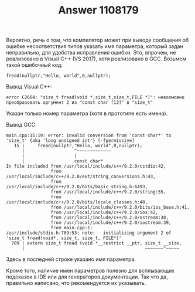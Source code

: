 ﻿---
title: "Answer 1108179"
se.owner.user_id: 240512
se.owner.display_name: "MSDN.WhiteKnight"
se.owner.link: "https://ru.stackoverflow.com/users/240512/msdn-whiteknight"
se.answer_id: 1108179
se.question_id: 1108070
se.post_type: answer
se.is_accepted: False
---
<p>Вероятно, речь о том, что компилятор может при выводе сообщения об ошибке несоответствия типов указать имя параметра, который задан неправильно, для удобства исправления ошибки. Это, впрочем, не реализовано в Visual C++ (VS 2017), хотя реализовано в GCC. Возьмем такой ошибочный код:</p>

<pre><code>fread(nullptr,"Hello, world",0,nullptr);
</code></pre>

<p>Вывод Visual C++:</p>

<pre><code>error C2664: "size_t fread(void *,size_t,size_t,FILE *)": невозможно преобразовать аргумент 2 из "const char [13]" в "size_t"
</code></pre>

<p>Указан только номер параметра (хотя в прототипе есть имена).</p>

<p>Вывод GCC:</p>

<pre class="lang-none prettyprint-override"><code>main.cpp:15:19: error: invalid conversion from 'const char*' to 'size_t' {aka 'long unsigned int'} [-fpermissive]
   15 |     fread(nullptr,"Hello, world",0,nullptr);
      |                   ^~~~~~~~~~~~~~
      |                   |
      |                   const char*
In file included from /usr/local/include/c++/9.2.0/cstdio:42,
                 from /usr/local/include/c++/9.2.0/ext/string_conversions.h:43,
                 from /usr/local/include/c++/9.2.0/bits/basic_string.h:6493,
                 from /usr/local/include/c++/9.2.0/string:55,
                 from /usr/local/include/c++/9.2.0/bits/locale_classes.h:40,
                 from /usr/local/include/c++/9.2.0/bits/ios_base.h:41,
                 from /usr/local/include/c++/9.2.0/ios:42,
                 from /usr/local/include/c++/9.2.0/ostream:38,
                 from /usr/local/include/c++/9.2.0/iostream:39,
                 from main.cpp:1:
/usr/include/stdio.h:709:53: note:   initializing argument 2 of 'size_t fread(void*, size_t, size_t, FILE*)'
  709 | extern size_t fread (void *__restrict __ptr, size_t __size,
      |                                              ~~~~~~~^~~~~~
</code></pre>

<p>Здесь в последней строке указано имя параметра.</p>

<p>Кроме того, наличие имен параметров полезно для всплывающих подсказок в IDE или для генераторов документации. Так что да, правильно написано, что рекомендуется их указывать.</p>
